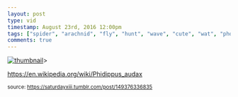 ```yaml
---
layout: post
type: vid
timestamp: August 23rd, 2016 12:00pm
tags: ["spider", "arachnid", "fly", "hunt", "wave", "cute", "wat", "photography"]
comments: true
---
```

[![thumbnail](http://i3.ytimg.com/vi/SKNOpYkJhsQ/hqdefault.jpg)](https://www.youtube.com/watch?v=SKNOpYkJhsQ)>
    
<a href="https://en.wikipedia.org/wiki/Phidippus_audax" target="_blank">https://en.wikipedia.org/wiki/Phidippus_audax</a><br/>
 
  
<small>source: https://saturdayxiii.tumblr.com/post/149376336835</small>